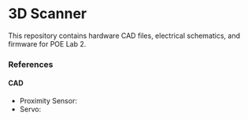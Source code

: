 # 3D Scanner
This repository contains hardware CAD files, electrical schematics, and firmware for POE Lab 2.

### References
#### CAD
- Proximity Sensor:
- Servo:
